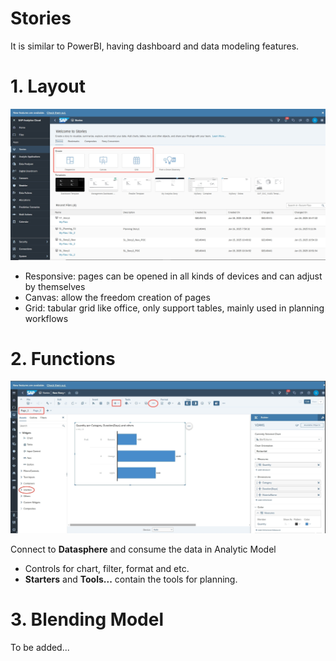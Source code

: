 # Stories 

It is similar to PowerBI, having dashboard and data modeling features. 

# 1. Layout 

![alt text](/SAC/Reporting/images/S1.png)

- Responsive: pages can be opened in all kinds of devices and can adjust by themselves
- Canvas: allow the freedom creation of pages
- Grid: tabular grid like office, only support tables, mainly used in planning workflows

# 2. Functions 

![alt text](/SAC/Reporting/images/S2.png)

Connect to **Datasphere** and consume the data in Analytic Model

- Controls for chart, filter, format and etc.
- **Starters** and **Tools...** contain the tools for planning.

# 3. Blending Model
To be added...
